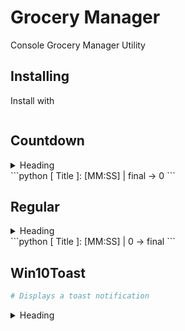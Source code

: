 # Grocery Manager
Console Grocery Manager Utility

## Installing

Install with 
```
```

## Countdown

<details>
<summary>Heading</summary>

some detail
</details>
```python
[ Title ]: [MM:SS] | final -> 0
```


## Regular

<details>
<summary>Heading</summary>

some detail
</details>
```python
[ Title ]: [MM:SS] | 0 -> final
```

## Win10Toast

```python
# Displays a toast notification
```

<details>
<summary>Heading</summary>

some detail
</details>

<!-- This is a test, no need to translate -->
